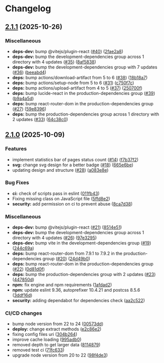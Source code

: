 # Changelog

## [2.1.1](https://github.com/tristantheb/history-content/compare/v2.1.0...v2.1.1) (2025-10-26)


### Miscellaneous

* **deps-dev:** bump @vitejs/plugin-react ([#40](https://github.com/tristantheb/history-content/issues/40)) ([2fae2a8](https://github.com/tristantheb/history-content/commit/2fae2a8eec06c527eb6b0436eb153f4f89107016))
* **deps-dev:** bump the development-dependencies group across 1 directory with 4 updates ([#35](https://github.com/tristantheb/history-content/issues/35)) ([8af5838](https://github.com/tristantheb/history-content/commit/8af583802f740eb61964ed66a0ed7193446fd2ab))
* **deps-dev:** bump the development-dependencies group with 7 updates ([#36](https://github.com/tristantheb/history-content/issues/36)) ([beeabd4](https://github.com/tristantheb/history-content/commit/beeabd4a0112eb59eafbda04523392bcd0dba172))
* **deps:** bump actions/download-artifact from 5 to 6 ([#38](https://github.com/tristantheb/history-content/issues/38)) ([18b18a7](https://github.com/tristantheb/history-content/commit/18b18a77a3d44d04143dd4a582241df5de005fa3))
* **deps:** bump actions/setup-node from 5 to 6 ([#31](https://github.com/tristantheb/history-content/issues/31)) ([c750f7c](https://github.com/tristantheb/history-content/commit/c750f7c0c9c4ce43ce3966a11e557dd07ca9bb08))
* **deps:** bump actions/upload-artifact from 4 to 5 ([#37](https://github.com/tristantheb/history-content/issues/37)) ([250700f](https://github.com/tristantheb/history-content/commit/250700f740137090378824e46ecb611ebdea9b54))
* **deps:** bump lucide-react in the production-dependencies group ([#39](https://github.com/tristantheb/history-content/issues/39)) ([b9a4a5d](https://github.com/tristantheb/history-content/commit/b9a4a5d98c3c3199cc25d2e54eebeb1c4343036f))
* **deps:** bump react-router-dom in the production-dependencies group ([#27](https://github.com/tristantheb/history-content/issues/27)) ([59e8396](https://github.com/tristantheb/history-content/commit/59e8396ff9ee5aa0262f9aface9b07663dae81f8))
* **deps:** bump the production-dependencies group across 1 directory with 2 updates ([#33](https://github.com/tristantheb/history-content/issues/33)) ([64c38c0](https://github.com/tristantheb/history-content/commit/64c38c0a4621be0fc203f21b9c23908725cd7595))

## [2.1.0](https://github.com/tristantheb/history-content/compare/v2.0.0...v2.1.0) (2025-10-09)


### Features

* implement statistics bar of pages status count ([#14](https://github.com/tristantheb/history-content/issues/14)) ([f7b37f2](https://github.com/tristantheb/history-content/commit/f7b37f2e6a777a6416f21934c501568721f398e5))
* **svg:** change svg design for a better badge ([#18](https://github.com/tristantheb/history-content/issues/18)) ([665e6be](https://github.com/tristantheb/history-content/commit/665e6bec640c349cdb07d3bf71a0d075cafd15fd))
* updating design and structure ([#28](https://github.com/tristantheb/history-content/issues/28)) ([a083e8e](https://github.com/tristantheb/history-content/commit/a083e8edaea83b137985d8976d8b0a73f9579af0))


### Bug Fixes

* **ci:** check of scripts pass in eslint ([011fb43](https://github.com/tristantheb/history-content/commit/011fb435172e36f06af62bff1964eb5683db7c21))
* Fixing missing class on JavaScript file ([5ffd8e2](https://github.com/tristantheb/history-content/commit/5ffd8e2719b44b4800fe16541fc5018c81df9e40))
* **security:** add permission on ci to prevent abuse ([8ca7d38](https://github.com/tristantheb/history-content/commit/8ca7d38fcc321fd67c69756a145baa88afebaf49))


### Miscellaneous

* **deps-dev:** bump @vitejs/plugin-react ([#21](https://github.com/tristantheb/history-content/issues/21)) ([8514e51](https://github.com/tristantheb/history-content/commit/8514e51084f88ea62702b970f10449c8d6b090e6))
* **deps-dev:** bump the development-dependencies group across 1 directory with 4 updates ([#26](https://github.com/tristantheb/history-content/issues/26)) ([97e3295](https://github.com/tristantheb/history-content/commit/97e329599d3dbeec7011ea623d9ca02833142993))
* **deps-dev:** bump vite in the development-dependencies group ([#19](https://github.com/tristantheb/history-content/issues/19)) ([244c69a](https://github.com/tristantheb/history-content/commit/244c69a8b833123549683beaa61b34963b6eb7bb))
* **deps:** bump react-router-dom from 7.9.1 to 7.9.2 in the production-dependencies group ([#20](https://github.com/tristantheb/history-content/issues/20)) ([24d49b0](https://github.com/tristantheb/history-content/commit/24d49b028f68e18eb3147a3864d3d143eed3c3dd))
* **deps:** bump react-router-dom in the production-dependencies group ([#22](https://github.com/tristantheb/history-content/issues/22)) ([0d81d0f](https://github.com/tristantheb/history-content/commit/0d81d0f252a20fab11eb4bd9f5e0ed0792c7a963))
* **deps:** bump the production-dependencies group with 2 updates ([#23](https://github.com/tristantheb/history-content/issues/23)) ([447850d](https://github.com/tristantheb/history-content/commit/447850d18f6065bda90ff8f1b4bf3f307f516358))
* **npm:** fix engine and npm requirements ([1afdad2](https://github.com/tristantheb/history-content/commit/1afdad2959429f61b4ab7464ffa7dc6098964d30))
* **npm:** update eslint 9.36, autoprefixer 10.4.21 and postcss 8.5.6 ([3ddf16d](https://github.com/tristantheb/history-content/commit/3ddf16d9380227cfcc015d402dd8149a83e3a13c))
* **security:** adding dependabot for dependencies check ([aa2c522](https://github.com/tristantheb/history-content/commit/aa2c5224f7928f20cbc3040ce44845d726cd88ec))


### CI/CD changes

* bump node version from 22 to 24 ([00573dd](https://github.com/tristantheb/history-content/commit/00573dd353028347a347938db3de7a95efa408fb))
* **deploy:** change extract methods ([e2c86e2](https://github.com/tristantheb/history-content/commit/e2c86e2f71800ffff1655c501ac48a6f5370f05f))
* fixing config files uri ([304b264](https://github.com/tristantheb/history-content/commit/304b2645aa164cd6b3eeae5f06977c4c3eef9f5c))
* improve cache loading ([995adb0](https://github.com/tristantheb/history-content/commit/995adb048e0e2caeeb35a1e72e23412cfdcc7781))
* removed depth to get larger data ([8114879](https://github.com/tristantheb/history-content/commit/8114879a489ce588ac1825a93be4bae1837cb52c))
* removed test ci ([71fc633](https://github.com/tristantheb/history-content/commit/71fc633a09f2ab0376c245143d29ac35c917598b))
* upgrade node version from 20 to 22 ([98f4de3](https://github.com/tristantheb/history-content/commit/98f4de3535978ec35e11a8628cbfb5ae9e382cb1))
